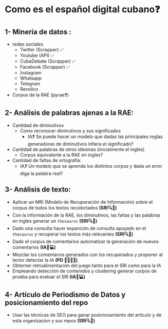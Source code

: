 # Como es el español digital cubano❓

## 1- Mineria de datos :
  - redes sociales
    - Twitter (Scrapper) ✅
    - Youtube (API) ✅
    - CubaDebate (Scrapper) ✅
    - Facebook (Scrapper) ✅
    - Instagram
    - Whatsapp
    - Telegram
    - Revolico
  - Corpus de la RAE (pyrae❓)
  
## 2- Análisis de palabras ajenas a la RAE:
  - Cantidad de diminutivos
    - Como reconocer diminutivos y sus significados
      - IA❓ Se puede hacer un modelo que dadas las principales reglas generadoras de diminutivos infiera el significado?
  - Cantidad de palabras de otros ideomas (inicialmente el ingles)
    - Corpus equivalente a la RAE en ingles?
  - Cantidad de faltas de ortografía:
    - IA❓ Un modelo que se aprenda los distintos corpus y dada un error diga la palabra real?

## 3- Análisis de texto:
   - Aplicar un MRI (Modelo de Recuperación de Información) sobre el corpus de todos los textos recolectados **(SRI🔍📰)**
   - Con la información de la RAE, los diminutivos, las faltas y las palabras en ingles generar un `thesaurus` **(SRI🔍📰)**
   - Dado una consulta hacer expanción de consulta apoyado en el `thesaurus` y recuperar los textos más relevantes **(SRI🔍📰)**
   - Dado el corpus de comentarios automatizar la generación de nuevos comentarios **(IA🧠💻)**
   - Mezclar los comentarios generados con los recuperados y proponer al lector detectar la IA **(PD 📰🧑🏿‍💻)**
   - Obterner retroalimentación del juego tanto para el SRI como para la IA
   - Empleando detección de contenidos y clustering generar curpos de prueba para evaluar el SRI **(IA🧠💻)**  

## 4- Artículo de Periodismo de Datos y posicionamiento del repo
  - Usar las técnicas de SEO para ganar posicionamiento del artículo y de esta organizacion y sus repos **(SRI🔍📰)**  
